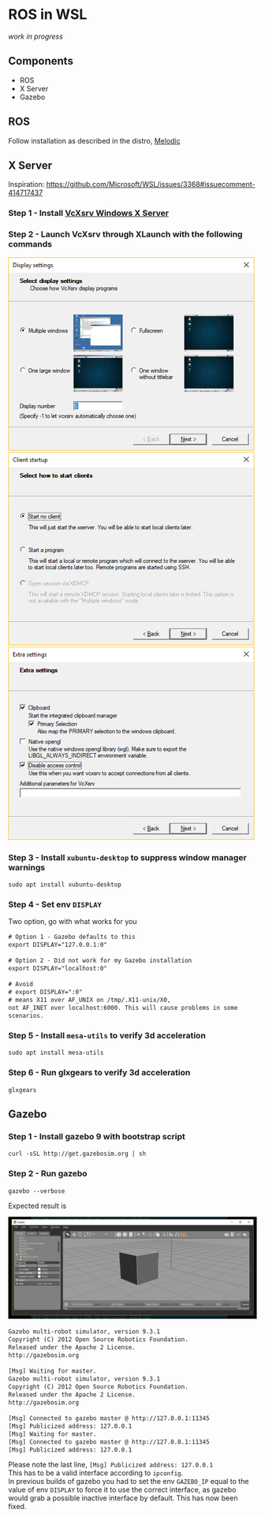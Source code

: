 # ROS in WSL

*work in progress*

## Components
- ROS
- X Server
- Gazebo

## ROS

Follow installation as described in the distro, [Melodic](http://wiki.ros.org/melodic/Installation/Ubuntu)

## X Server

Inspiration: https://github.com/Microsoft/WSL/issues/3368#issuecomment-414717437

### Step 1 - Install [VcXsrv Windows X Server](https://sourceforge.net/projects/vcxsrv/)

### Step 2 - Launch VcXsrv through XLaunch with the following commands  
![VcXsr settings: display](./VcXsrv-settings-display.png)  
![VcXsr settings: client startup](./VcXsrv-settings-client-startup.png)  
![VcXsr settings: extra settings](./VcXsrv-settings-extra-settings.png)  

### Step 3 - Install `xubuntu-desktop` to suppress window manager warnings  
```
sudo apt install xubuntu-desktop
```

### Step 4 - Set env `DISPLAY`  
Two option, go with what works for you  
```
# Option 1 - Gazebo defaults to this
export DISPLAY="127.0.0.1:0"

# Option 2 - Did not work for my Gazebo installation
export DISPLAY="localhost:0"

# Avoid
# export DISPLAY=":0"
# means X11 over AF_UNIX on /tmp/.X11-unix/X0, not AF_INET over localhost:6000. This will cause problems in some scenarios.
```

### Step 5 - Install `mesa-utils` to verify 3d acceleration
```
sudo apt install mesa-utils
```

### Step 6 - Run glxgears to verify 3d acceleration
```
glxgears
```

## Gazebo

### Step 1 - Install gazebo 9 with bootstrap script

```
curl -sSL http://get.gazebosim.org | sh
```

### Step 2 - Run gazebo
```
gazebo --verbose
```

Expected result is 

![Gazebo window](./gazebo-success.png)

```
Gazebo multi-robot simulator, version 9.3.1
Copyright (C) 2012 Open Source Robotics Foundation.
Released under the Apache 2 License.
http://gazebosim.org

[Msg] Waiting for master.
Gazebo multi-robot simulator, version 9.3.1
Copyright (C) 2012 Open Source Robotics Foundation.
Released under the Apache 2 License.
http://gazebosim.org

[Msg] Connected to gazebo master @ http://127.0.0.1:11345
[Msg] Publicized address: 127.0.0.1
[Msg] Waiting for master.
[Msg] Connected to gazebo master @ http://127.0.0.1:11345
[Msg] Publicized address: 127.0.0.1
```

Please note the last line, `[Msg] Publicized address: 127.0.0.1`  
This has to be a valid interface according to `ipconfig`.  
In previous builds of gazebo you had to set the env `GAZEBO_IP` equal to the value of env `DISPLAY` to force it to use the correct interface, as gazebo would grab a possible inactive interface by default. This has now been fixed.
